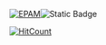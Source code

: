 [![EPAM](https://img.shields.io/badge/Cloud&DevOps%20UA%20Lab%202nd%20Path-Configuration%20Management-green)](./)![Static Badge](https://img.shields.io/badge/:badgeContent)

[![HitCount](https://hits.dwyl.com/HarrierPanels/ansible.svg?style=flat&show=unique)](http://hits.dwyl.com/HarrierPanels/ansible)
<br>
